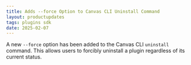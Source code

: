 ```yaml
---
title: Adds --force Option to Canvas CLI Uninstall Command
layout: productupdates
tags: plugins sdk
date: 2025-02-07
---
```


A new `--force` option has been added to the Canvas CLI `uninstall` command. This allows users to forcibly uninstall a plugin regardless of its current status.
